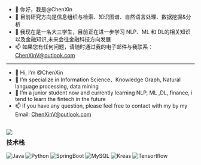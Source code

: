 - 👋 你好，我是@ChenXin
- 👀 目前研究方向是信息组织与检索、知识图谱、自然语言处理、数据挖掘&分析
- 🌱 我现在是一名大三学生，目前正在进一步学习 NLP、ML 和 DL的相关知识以及金融知识,未来会往金融科技方向发展
- 📫 如果您有任何问题，请随时通过我的电子邮件与我联系：ChenXinV@outlook.com
-------------------------
- 👋 Hi, I’m @ChenXin
- 👀 I’m specialize in Information Science、Knowledge Graph, Natural language processing, data mining
- 🌱 I’m a junior student now and currently learning NLP, ML ,DL, finance, i tend to learn the fintech in the future
- 📫 if you have any question, please feel free to contact with my by my Email: ChenXinV@outlook.com
<br/>

<img align="left" src="https://github-readme-status.vercel.app/api?username=Chen-X666&show_icons=true&theme=tokyonight" />

### 技术栈

![Java](https://img.shields.io/badge/-Java-192133?style=flat-square&logo=java&logoColor=white)
![Python](https://img.shields.io/badge/-Python-192133?style=flat-square&logo=python&logoColor=white)
![SpringBoot](https://img.shields.io/badge/-SpringBoot-192133?style=flat-square&logo=spring&logoColor=white)
![MySQL](https://img.shields.io/badge/-MySQL-192133?style=flat-square&logo=mysql&logoColor=white)
![Kreas](https://img.shields.io/badge/-Kreas-192133?style=flat-square&logo=figma&logoColor=white)
![Tensortflow](https://img.shields.io/badge/-Tensortflow-192133?style=flat-square&logo=figma&logoColor=white)






